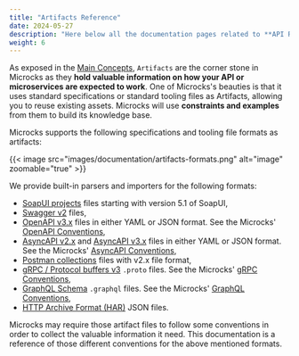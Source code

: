 ```yaml
---
title: "Artifacts Reference"
date: 2024-05-27
description: "Here below all the documentation pages related to **API Reference**."
weight: 6
---
```


As exposed in the [Main Concepts](/content/documentation/overview/main-concepts), `Artifacts` are the corner stone in Microcks as they **hold valuable information on how your API or microservices are expected to work**. One of Microcks's beauties is that it uses standard specifications or standard tooling files as Artifacts, allowing you to reuse existing assets. Microcks will use **constraints and examples** from them to build its knowledge base.

Microcks supports the following specifications and tooling file formats as artifacts:

{{< image src="images/documentation/artifacts-formats.png" alt="image" zoomable="true" >}}

We provide built-in parsers and importers for the following formats:

* [SoapUI projects](https://www.soapui.org/soapui-projects/soapui-projects.html) files starting with version 5.1 of SoapUI,
* [Swagger v2](https://swagger.io/specification/v2/) files,
* [OpenAPI v3.x](https://spec.openapis.org/) files in either YAML or JSON format. See the Microcks' [OpenAPI Conventions](./openapi-conventions),
* [AsyncAPI v2.x](https://v2.asyncapi.com/docs/reference/specification/v2.6.0) and [AsyncAPI v3.x](https://www.asyncapi.com/docs/reference/specification/v3.0.0) files in either YAML or JSON format. See the Microcks' [AsyncAPI Conventions](./asyncapi-conventions),
* [Postman collections](https://www.postman.com/collection/) files with v2.x file format,
* [gRPC / Protocol buffers v3](https://grpc.io/docs/what-is-grpc/introduction/) `.proto` files. See the Microcks' [gRPC Conventions](./gRPC-conventions),
* [GraphQL Schema](https://graphql.org/learn/schema/) `.graphql` files. See the Microcks' [GraphQL Conventions](./graphql-conventions),
* [HTTP Archive Format (HAR)](https://w3c.github.io/web-performance/specs/HAR/Overview.html) JSON files.

Microcks may require those artifact files to follow some conventions in order to collect the valuable information it need. This documentation is a reference of those different conventions for the above mentioned formats.